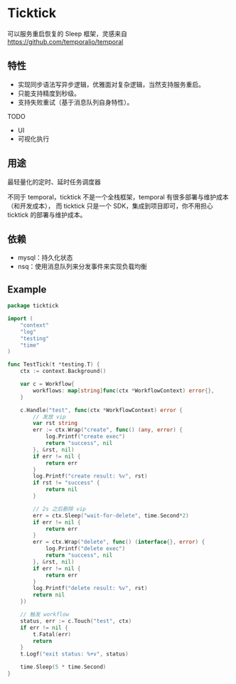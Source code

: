 # Ticktick

可以服务重启恢复的 Sleep 框架，灵感来自 https://github.com/temporalio/temporal

## 特性

- 实现同步语法写异步逻辑，优雅面对复杂逻辑，当然支持服务重启。
- 只能支持精度到秒级。
- 支持失败重试（基于消息队列自身特性）。

TODO

- UI
- 可视化执行

## 用途

最轻量化的定时、延时任务调度器

不同于 temporal，ticktick 不是一个全栈框架，temporal 有很多部署与维护成本（和开发成本），
而 ticktick 只是一个 SDK，集成到项目即可，你不用担心 ticktick 的部署与维护成本。

## 依赖

- mysql：持久化状态
- nsq：使用消息队列来分发事件来实现负载均衡

## Example

```go
package ticktick

import (
	"context"
	"log"
	"testing"
	"time"
)

func TestTick(t *testing.T) {
	ctx := context.Background()

	var c = Workflow{
		workflows: map[string]func(ctx *WorkflowContext) error{},
	}

	c.Handle("test", func(ctx *WorkflowContext) error {
		// 发放 vip
		var rst string
		err := ctx.Wrap("create", func() (any, error) {
			log.Printf("create exec")
			return "success", nil
		}, &rst, nil)
		if err != nil {
			return err
		}
		log.Printf("create result: %v", rst)
		if rst != "success" {
			return nil
		}

		// 2s 之后删除 vip
		err = ctx.Sleep("wait-for-delete", time.Second*2)
		if err != nil {
			return err
		}
		err = ctx.Wrap("delete", func() (interface{}, error) {
			log.Printf("delete exec")
			return "success", nil
		}, &rst, nil)
		if err != nil {
			return err
		}
		log.Printf("delete result: %v", rst)
		return nil
	})

	// 触发 workflow
	status, err := c.Touch("test", ctx)
	if err != nil {
		t.Fatal(err)
		return
	}
	t.Logf("exit status: %+v", status)

	time.Sleep(5 * time.Second)
}

```

